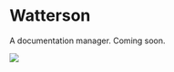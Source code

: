 # Watterson

A documentation manager. Coming soon.

![](http://home.assets.amuniversal.com/effae1d6250a102d94d7001438c0f03b)
